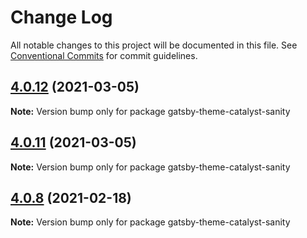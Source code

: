 # Change Log

All notable changes to this project will be documented in this file.
See [Conventional Commits](https://conventionalcommits.org) for commit guidelines.

## [4.0.12](https://github.com/ehowey/gatsby-theme-catalyst/compare/gatsby-theme-catalyst-sanity@4.0.11...gatsby-theme-catalyst-sanity@4.0.12) (2021-03-05)

**Note:** Version bump only for package gatsby-theme-catalyst-sanity





## [4.0.11](https://github.com/ehowey/gatsby-theme-catalyst/compare/gatsby-theme-catalyst-sanity@4.0.10...gatsby-theme-catalyst-sanity@4.0.11) (2021-03-05)

**Note:** Version bump only for package gatsby-theme-catalyst-sanity





## [4.0.8](https://github.com/ehowey/gatsby-theme-catalyst/compare/gatsby-theme-catalyst-sanity@4.0.7...gatsby-theme-catalyst-sanity@4.0.8) (2021-02-18)

**Note:** Version bump only for package gatsby-theme-catalyst-sanity
